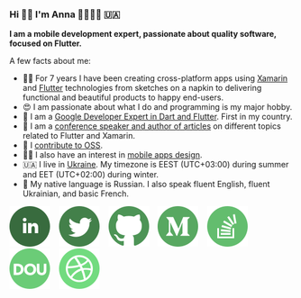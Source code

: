 ### Hi 👋🏻 I'm Anna 👩‍💻💙📱 🇺🇦

**I am a mobile development expert, passionate about quality software, focused on Flutter.**

A few facts about me:

- 👩‍💻 For 7 years I have been creating cross-platform apps using [Xamarin](https://dotnet.microsoft.com/apps/xamarin) and [Flutter](https://flutter.dev/) technologies from sketches on a napkin to delivering functional and beautiful products to happy end-users.
- 😍 I am passionate about what I do and programming is my major hobby.
- 💙 I am a [Google Developer Expert in Dart and Flutter](https://developers.google.com/community/experts/directory/profile/profile-anna-domashych). First in my country.
- 🎤 I am a [conference speaker and author of articles](https://github.com/foxanna/blog) on different topics related to Flutter and Xamarin.
- 🤝 I [contribute to OSS](https://github.com/foxanna?tab=repositories).
- ✍🏻 I also have an interest in [mobile apps design](https://dribbble.com/foxanna).
- 🇺🇦 I live in [Ukraine](https://goo.gl/maps/MCspakZUVRGEoH8w8). My timezone is EEST (UTC+03:00) during summer and EET (UTC+02:00) during winter.
- 👩 My native language is Russian. I also speak fluent English, fluent Ukrainian, and basic French.

[![LinkedIn](images/linkedin.svg)](https://www.linkedin.com/in/annadomashych/)&nbsp;&nbsp;&nbsp;&nbsp;[![Twitter](images/twitter.svg)](https://twitter.com/AnnaDomashych)&nbsp;&nbsp;&nbsp;&nbsp;[![GitHub](images/github.svg)](https://github.com/foxanna)&nbsp;&nbsp;&nbsp;&nbsp;[![Medium](images/medium.svg)](https://medium.com/@anna.domashych)&nbsp;&nbsp;&nbsp;&nbsp;[![StackOverflow](images/stackoverflow.svg)](https://stackoverflow.com/users/2452764/foxanna?tab=profile)&nbsp;&nbsp;&nbsp;&nbsp;[![DOU](images/dou.svg)](https://dou.ua/users/anna-domashych/articles/)&nbsp;&nbsp;&nbsp;&nbsp;[![Dribble](images/dribbble.svg)](https://dribbble.com/foxanna)
